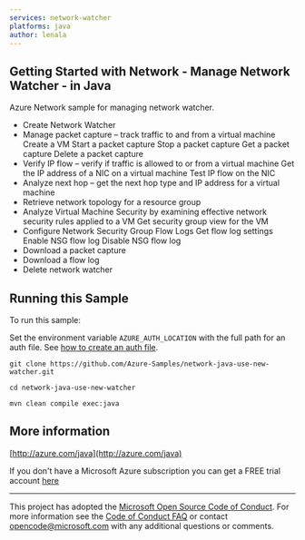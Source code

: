 ```yaml
---
services: network-watcher
platforms: java
author: lenala
---
```


## Getting Started with Network - Manage Network Watcher - in Java ##


  Azure Network sample for managing network watcher.
   - Create Network Watcher
   - Manage packet capture – track traffic to and from a virtual machine
       Create a VM
       Start a packet capture
       Stop a packet capture
       Get a packet capture
       Delete a packet capture
   - Verify IP flow – verify if traffic is allowed to or from a virtual machine
       Get the IP address of a NIC on a virtual machine
       Test IP flow on the NIC
   - Analyze next hop – get the next hop type and IP address for a virtual machine
   - Retrieve network topology for a resource group
   - Analyze Virtual Machine Security by examining effective network security rules applied to a VM
       Get security group view for the VM
   - Configure Network Security Group Flow Logs
       Get flow log settings
       Enable NSG flow log
       Disable NSG flow log
   - Download a packet capture
   - Download a flow log
   - Delete network watcher
 

## Running this Sample ##

To run this sample:

Set the environment variable `AZURE_AUTH_LOCATION` with the full path for an auth file. See [how to create an auth file](https://github.com/Azure/azure-sdk-for-java/blob/master/AUTH.md).

    git clone https://github.com/Azure-Samples/network-java-use-new-watcher.git

    cd network-java-use-new-watcher

    mvn clean compile exec:java

## More information ##

[http://azure.com/java](http://azure.com/java)

If you don't have a Microsoft Azure subscription you can get a FREE trial account [here](http://go.microsoft.com/fwlink/?LinkId=330212)

---

This project has adopted the [Microsoft Open Source Code of Conduct](https://opensource.microsoft.com/codeofconduct/). For more information see the [Code of Conduct FAQ](https://opensource.microsoft.com/codeofconduct/faq/) or contact [opencode@microsoft.com](mailto:opencode@microsoft.com) with any additional questions or comments.
